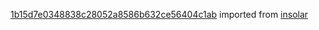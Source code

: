 [1b15d7e0348838c28052a8586b632ce56404c1ab](https://github.com/insolar/insolar/commit/1b15d7e0348838c28052a8586b632ce56404c1ab) imported from [insolar](https://github.com/insolar/insolar)
